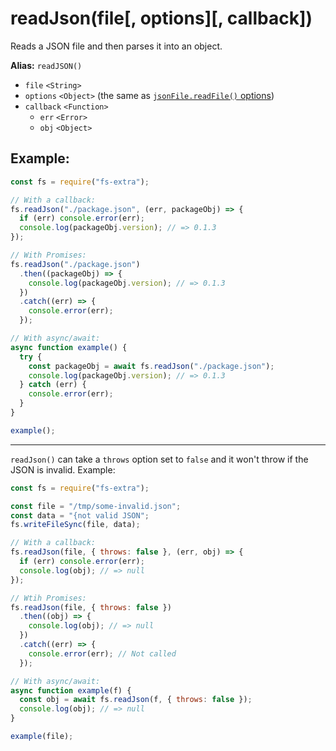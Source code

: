 # readJson(file[, options][, callback])

Reads a JSON file and then parses it into an object.

**Alias:** `readJSON()`

- `file` `<String>`
- `options` `<Object>` (the same as [`jsonFile.readFile()` options](https://github.com/jprichardson/node-jsonfile#readfilefilename-options-callback))
- `callback` `<Function>`
  - `err` `<Error>`
  - `obj` `<Object>`

## Example:

```js
const fs = require("fs-extra");

// With a callback:
fs.readJson("./package.json", (err, packageObj) => {
  if (err) console.error(err);
  console.log(packageObj.version); // => 0.1.3
});

// With Promises:
fs.readJson("./package.json")
  .then((packageObj) => {
    console.log(packageObj.version); // => 0.1.3
  })
  .catch((err) => {
    console.error(err);
  });

// With async/await:
async function example() {
  try {
    const packageObj = await fs.readJson("./package.json");
    console.log(packageObj.version); // => 0.1.3
  } catch (err) {
    console.error(err);
  }
}

example();
```

---

`readJson()` can take a `throws` option set to `false` and it won't throw if the JSON is invalid. Example:

```js
const fs = require("fs-extra");

const file = "/tmp/some-invalid.json";
const data = "{not valid JSON";
fs.writeFileSync(file, data);

// With a callback:
fs.readJson(file, { throws: false }, (err, obj) => {
  if (err) console.error(err);
  console.log(obj); // => null
});

// Wtih Promises:
fs.readJson(file, { throws: false })
  .then((obj) => {
    console.log(obj); // => null
  })
  .catch((err) => {
    console.error(err); // Not called
  });

// With async/await:
async function example(f) {
  const obj = await fs.readJson(f, { throws: false });
  console.log(obj); // => null
}

example(file);
```
